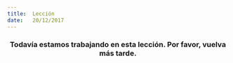 ```yaml
---
title:  Lección
date:   20/12/2017
---
```


### <center>Todavía estamos trabajando en esta lección. Por favor, vuelva más tarde.</center>